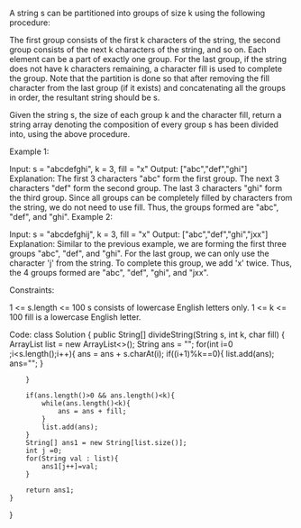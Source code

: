 A string s can be partitioned into groups of size k using the following procedure:

The first group consists of the first k characters of the string, the second group consists of the next k characters of the string, and so on. Each element can be a part of exactly one group.
For the last group, if the string does not have k characters remaining, a character fill is used to complete the group.
Note that the partition is done so that after removing the fill character from the last group (if it exists) and concatenating all the groups in order, the resultant string should be s.

Given the string s, the size of each group k and the character fill, return a string array denoting the composition of every group s has been divided into, using the above procedure.

 

Example 1:

Input: s = "abcdefghi", k = 3, fill = "x"
Output: ["abc","def","ghi"]
Explanation:
The first 3 characters "abc" form the first group.
The next 3 characters "def" form the second group.
The last 3 characters "ghi" form the third group.
Since all groups can be completely filled by characters from the string, we do not need to use fill.
Thus, the groups formed are "abc", "def", and "ghi".
Example 2:

Input: s = "abcdefghij", k = 3, fill = "x"
Output: ["abc","def","ghi","jxx"]
Explanation:
Similar to the previous example, we are forming the first three groups "abc", "def", and "ghi".
For the last group, we can only use the character 'j' from the string. To complete this group, we add 'x' twice.
Thus, the 4 groups formed are "abc", "def", "ghi", and "jxx".
 

Constraints:

1 <= s.length <= 100
s consists of lowercase English letters only.
1 <= k <= 100
fill is a lowercase English letter.

Code:
class Solution {
    public String[] divideString(String s, int k, char fill) {
        ArrayList<String> list = new ArrayList<>();
        String ans = "";
        for(int i=0 ;i<s.length();i++){
            ans = ans + s.charAt(i);
            if((i+1)%k==0){
                list.add(ans);
                ans="";
            }
            
        }

        if(ans.length()>0 && ans.length()<k){
            while(ans.length()<k){
                ans = ans + fill;
            }
            list.add(ans);
        }
        String[] ans1 = new String[list.size()];
        int j =0;
        for(String val : list){
            ans1[j++]=val;
        }

        return ans1;
    }
}